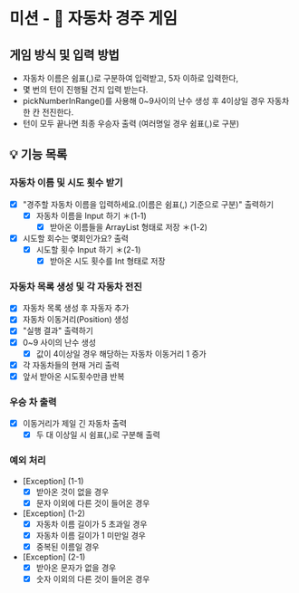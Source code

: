 # 미션 - 🚗 자동차 경주 게임

## 게임 방식 및 입력 방법
- 자동차 이름은 쉼표(,)로 구분하여 입력받고, 5자 이하로 입력한다,
- 몇 번의 턴이 진행될 건지 입력 받는다.
- pickNumberInRange()를 사용해 0~9사이의 난수 생성 후 4이상일 경우 자동차 한 칸 전진한다.
- 턴이 모두 끝나면 최종 우승자 출력 (여러명일 경우 쉼표(,)로 구분)

## 💡 기능 목록

### 자동차 이름 및 시도 횟수 받기

- [X] "경주할 자동차 이름을 입력하세요.(이름은 쉼표(,) 기준으로 구분)" 출력하기
    - [X] 자동차 이름을 Input 하기 ＊(1-1)
        - [X] 받아온 이름들을 ArrayList 형태로 저장 ＊(1-2)

- [X] 시도할 회수는 몇회인가요? 출력
    - [X] 시도할 횟수 Input 하기 ＊(2-1)
        - [X] 받아온 시도 횟수를 Int 형태로 저장

### 자동차 목록 생성 및 각 자동차 전진
- [X] 자동차 목록 생성 후 자동자 추가
- [X] 자동차 이동거리(Position) 생성
- [X] "실행 결과" 출력하기
- [X] 0~9 사이의 난수 생성
    - [X] 값이 4이상일 경우 해당하는 자동차 이동거리 1 증가
- [X] 각 자동차들의 현재 거리 출력
- [X] 앞서 받아온 시도횟수만큼 반복

### 우승 차 출력
- [X] 이동거리가 제일 긴 자동차 출력
    - [X] 두 대 이상일 시 쉼표(,)로 구분해 출력

### 예외 처리
- [Exception] (1-1)
    - [X] 받아온 것이 없을 경우
    - [X] 문자 이외에 다른 것이 들어온 경우
- [Exception] (1-2)
    - [X] 자동차 이름 길이가 5 초과일 경우
    - [X] 자동차 이름 길이가 1 미만일 경우
    - [X] 중복된 이름일 경우
- [Exception] (2-1)
    - [X] 받아온 문자가 없을 경우
    - [X] 숫자 이외의 다른 것이 들어온 경우